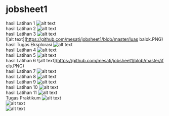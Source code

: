 # jobsheet1
hasil Latihan 1
![alt text](https://github.com/mesati/jobsheet1/blob/master/hello.PNG)
<br>
hasil Latihan 2
![alt text](https://github.com/mesati/jobsheet1/blob/master/variabel.PNG)
<br>
hasil Latihan 3
![alt text](https://github.com/mesati/jobsheet1/blob/master/arimatika.PNG)
<br>
![alt text](https://github.com/mesati/jobsheet1/blob/master/luas balok.PNG)
<br>
hasil Tugas Eksplorasi
![alt text](https://github.com/mesati/jobsheet1/blob/master/aritmatika3.PNG)
<br>
hasil Latihan 4
![alt text](https://github.com/mesati/jobsheet1/blob/master/inputan.PNG)
<br>
hasil Latihan 5
![alt text](https://github.com/mesati/jobsheet1/blob/master/kondisi.PNG)
<br>
hasil Latihan 6
![alt text](https://github.com/mesati/jobsheet1/blob/master/if els.PNG)
<br>
hasil Latihan 7
![alt text](https://github.com/mesati/jobsheet1/blob/master/switch.PNG)
<br>
hasil Latihan 8
![alt text](https://github.com/mesati/jobsheet1/blob/master/beasiswa.PNG)
<br>
hasil Latihan 9
![alt text](https://github.com/mesati/jobsheet1/blob/master/perulangan.PNG)
<br>
hasil Latihan 10
![alt text](https://github.com/mesati/jobsheet1/blob/master/counter.PNG)
<br>
hasil Latihan 11
![alt text](https://github.com/mesati/jobsheet1/blob/master/while.PNG)
<br>
Tugas Praktikum 
![alt text](https://github.com/mesati/jobsheet1/blob/master/bola.PNG)
<br>
![alt text](https://github.com/mesati/jobsheet1/blob/master/suhu.PNG)
<br>
![alt text](https://github.com/mesati/jobsheet1/blob/master/biodata.PNG)
